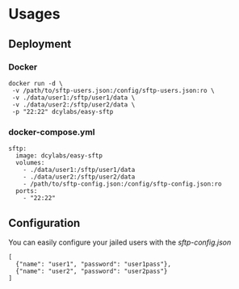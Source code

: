 # Usages 
## Deployment 
### Docker 
```
docker run -d \
 -v /path/to/sftp-users.json:/config/sftp-users.json:ro \
 -v ./data/user1:/sftp/user1/data \
 -v ./data/user2:/sftp/user2/data \
 -p "22:22" dcylabs/easy-sftp
```
### docker-compose.yml 
```
sftp:
  image: dcylabs/easy-sftp
  volumes:
    - ./data/user1:/sftp/user1/data
    - ./data/user2:/sftp/user2/data
    - /path/to/sftp-config.json:/config/sftp-config.json:ro
  ports:
    - "22:22"
```
## Configuration 
You can easily configure your jailed users with the *sftp-config.json*
```
[
  {"name": "user1", "password": "user1pass"},
  {"name": "user2", "password": "user2pass"}
]
```
